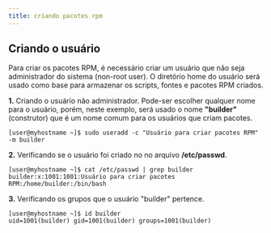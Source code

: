 ```yaml
---
title: criando pacotes rpm
---
```


## Criando o usuário

Para criar os pacotes RPM, é necessário criar um usuário que não seja administrador do sistema (non-root user). O diretório home do usuário será usado como base para armazenar os scripts, fontes e pacotes RPM criados.

**1.** Criando o usuário não administrador. Pode-ser escolher qualquer nome para o usuário, porém, neste exemplo, será usado o nome **"builder"** (construtor) que é um nome comum para os usuários que criam pacotes.

```shell
[user@myhostname ~]$ sudo useradd -c "Usuário para criar pacotes RPM" -m builder
```

**2.** Verificando se o usuário foi criado no no arquivo **/etc/passwd**.

```shell
[user@myhostname ~]$ cat /etc/passwd | grep builder
builder:x:1001:1001:Usuário para criar pacotes RPM:/home/builder:/bin/bash
```

**3.** Verificando os grupos que o usuário "builder" pertence.

```shell
[user@myhostname ~]$ id builder
uid=1001(builder) gid=1001(builder) groups=1001(builder)
```

